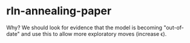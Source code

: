 # rln-annealing-paper
Why? We should look for evidence that the model is becoming "out-of-date" and use this to allow more exploratory moves (increase ϵ).
